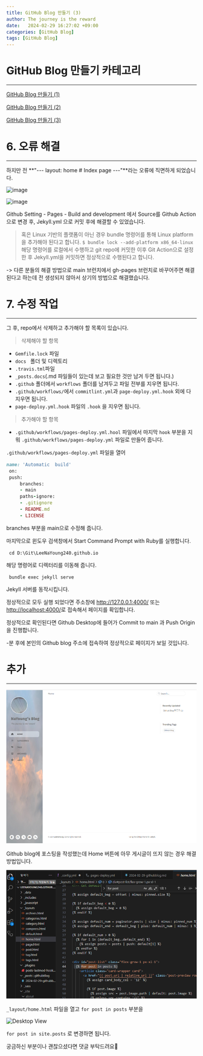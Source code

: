 ```yaml
---
title: GitHub Blog 만들기 (3)
author: The journey is the reward
date:   2024-02-29 16:27:02 +09:00
categories: [GitHub Blog]
tags: [GitHub Blog]
---
```


# GitHub Blog 만들기 카테고리
---
[GitHub Blog 만들기 (1)](https://LeeNaYoung240.github.io/posts/2024-02-29-githubblog/)

[GitHub Blog 만들기 (2)](https://LeeNaYoung240.github.io/posts/2024-03-04-githubblog/)

[GitHub Blog 만들기 (3)](https://LeeNaYoung240.github.io/posts/2024-03-042-githubblog/)


# 6.  오류 해결
---

하지만 전 **"--- layout: home # Index page ---"**라는 오류에 직면하게 되었습니다.


![image](https://github.com/LeeNaYoung240/Comment-Management/assets/107848521/ea7b955f-deac-4de9-b45a-cce097f89b68)

![image](https://github.com/LeeNaYoung240/Comment-Management/assets/107848521/16a5e32a-56a0-4bf3-a802-03164dcd0b0a)


Github Setting - Pages - Build and development 에서 Source를 Github Action으로 변경 후, Jekyll.yml 으로 커밋 후에 해결할 수 있었습니다.


> 혹은 Linux 기반의 플랫폼이 아닌 경우 bundle 명령어를 통해 Linux platform을 추가해야 된다고 합니다.
> ``` $ bundle lock --add-platform x86_64-linux ```
> 해당 명령어를 로컬에서 수행하고 git repo에 커밋한 이후 Git Action으로 설정한 후 Jekyll.yml을 커밋하면 정상적으로 수행된다고 합니다.

-> 다른 분들의 해결 방법으로 main 브런치에서 gh-pages 브런치로 바꾸어주면 해결된다고 하는데 전 생성되지 않아서 상기의 방법으로 해결했습니다.



# 7. 수정 작업
---

그 후,  repo에서 삭제하고 추가해야 할 목록이 있습니다.
> 삭제해야 할 항목
- ```Gemfile.lock``` 파일
- ```docs ``` 폴더 및 디렉토리 
- ```.travis.tml```파일
- ```_posts.docs```(.md 파일들이 있는데 보고 필요한 것만 남겨 두면 됩니다.)
- ```.github``` 폴더에서 ```workflows``` 폴더를 남겨두고 파일 전부를 지우면 됩니다.
- ```.github/workflows/```에서 ```commitlint.yml```과 ```page-deploy.yml.hook``` 외에 다 지우면 됩니다.
- ```page-deploy.yml.hook``` 파일의 ```.hook``` 을 지우면 됩니다.

> 추가해야 할 항목
- ```.github/workflows/pages-deploy.yml.hool``` 파일에서 마지막 ```hook``` 부분을 지워 ```.github/workflows/pages-deploy.yml``` 파일로 만들어 줍니다.
 
 ```.github/workflows/pages-deploy.yml``` 파일을 열어 


```ruby
name: 'Automatic  build'
 on:
 push:
     branches:
     - main          
     paths-ignore:
     - .gitignore
     - README.md
     - LICENSE
```

branches 부분을 main으로 수정해 줍니다.

마지막으로 윈도우 검색창에서 Start Command Prompt with Ruby를 실행합니다.

```
 cd D:\Git\LeeNaYoung240.github.io
 ```
 해당 명령어로 디렉터리를 이동해 줍니다.


```
 bundle exec jekyll serve
```

Jekyll 서버를 동작시킵니다.

정상적으로 모두 실행 되었다면 주소창에 <http://127.0.0.1:4000/> 또는 <http://localhost:4000/>로 접속해서 페이지를 확입합니다.

정상적으로 확인된다면 Github Desktop에 들어가 Commit to main 과 Push Origin을 진행합니다.

-분 후에 본인의 Github blog 주소에 접속하여 정상적으로 페이지가 보일 것입니다.

# 추가 
---


![Desktop View](/assets/img/2024-02-29/26.PNG)

Github blog에 포스팅을 작성했는데 Home 버튼에 아무 게시글이 뜨지 않는 경우 해결 방법입니다.


![Desktop View](/assets/img/2024-02-29/27.PNG)

```_layout/home.html``` 파일을 열고 ```for post in posts``` 부분을


![Desktop View](/assets/img/2024-02-29/28.PNG)

```for post in site.posts``` 로 변경하면 됩니다.


궁금하신 부분이나 괜찮으셨다면 댓글 부탁드려요💨